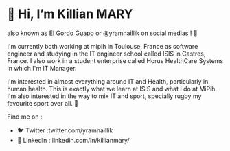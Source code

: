 # 👋 Hi, I’m Killian MARY 
also known as El Gordo Guapo or @yramnaillik on social medias ! 🤳

I'm currently both working at mipih in Toulouse, France as software engineer and studying in the IT engineer school called ISIS in Castres, France. I also work in a student enterprise called Horus HealthCare Systems in which I'm IT Manager.

I'm interested in almost everything around IT and Health, particularly in human health. This is exactly what we learn at ISIS and what I do at MiPih.
I'm also interested in the way to mix IT and sport, specially rugby my favourite sport over all. :football:

Find me on :

- 🐦 Twitter :twitter.com/yramnaillik
- 🔎 LinkedIn : linkedin.com/in/killianmary/


<!---
Yram-Naillik/Yram-Naillik is a ✨ special ✨ repository because its `README.md` (this file) appears on your GitHub profile.
You can click the Preview link to take a look at your changes.
--->

